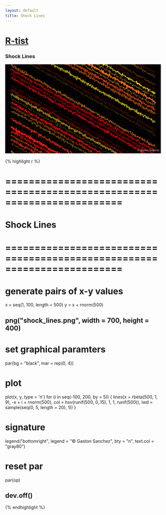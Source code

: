 ```yaml
---
layout: default
title: Shock Lines
---
```


# [R-tist](/work/rtist)

### Shock Lines
![](/images/rtist/shock_lines.png)

{% highlight r %}
# ========================================================================
# Shock Lines
# ========================================================================
# generate pairs of x-y values
x = seq(1, 100, length = 500)
y = x + rnorm(500)


## png("shock_lines.png", width = 700, height = 400)
# set graphical paramters
par(bg = "black", mar = rep(0, 4))
# plot
plot(x, y, type = 'n')
for (i in seq(-100, 200, by = 5))
{
  lines(x + rbeta(500, 1, 9), -x + i + rnorm(500), 
        col = hsv(runif(500, 0,.15), 1, 1, runif(500)), 
        lwd = sample(seq(0, 5, length = 20), 1))
}
# signature
legend("bottomright", legend = "© Gaston Sanchez", bty = "n", 
       text.col = "gray80")
# reset par
par(op)
## dev.off()
{% endhighlight %}